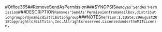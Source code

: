 #Office365##RemoveSendAsPermission###SYNOPSIS```Removes'SendAs'Permission```###DESCRIPTION```Removes'SendAs'Permissionfromamailbox,distributiongroupordynamicdistributiongroup```###NOTES```Version:1.1Date:29August2018Copyright(c)BitTitan,Inc.Allrightsreserved.LicensedundertheMITLicense.```
